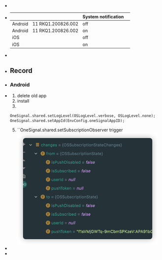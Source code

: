 -
- |||System notification||
  |--|--|--|--|
  |Android|11 RKQ1.200826.002|off||
  |Android|11 RKQ1.200826.002|on||
  |iOS||off||
  |iOS||on||
-
- ## Record
- ### Android
- 1. delete old app
  2. install
  3. 
  ```
  OneSignal.shared.setLogLevel(OSLogLevel.verbose, OSLogLevel.none);
  OneSignal.shared.setAppId(EnvConfig.oneSignalAppID);
  ```
  5. ``OneSignal.shared.setSubscriptionObserver trigger
  ![image.png](../assets/image_1660621311388_0.png)
-
-
